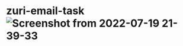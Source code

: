 # zuri-email-task![Screenshot from 2022-07-19 21-39-33](https://user-images.githubusercontent.com/61140123/179844803-abc3b205-637a-47b9-8202-e45414bd82fe.png)

